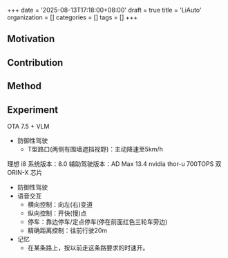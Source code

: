 +++
date = '2025-08-13T17:18:00+08:00'
draft = true
title = 'LiAuto'
organization = []
categories = []
tags = []
+++

## Motivation


## Contribution


## Method


## Experiment
OTA 7.5 + VLM

* 防御性驾驶
    * T型路口(两侧有围墙遮挡视野)：主动降速至5km/h



理想 i8 
系统版本：8.0
辅助驾驶版本：AD Max 13.4
nvidia thor-u 700TOPS
双 ORIN-X 芯片



* 防御性驾驶
* 语音交互
    * 横向控制：向左(右)变道
    * 纵向控制：开快(慢)点
    * 停车：靠边停车/定点停车(停在前面红色三轮车旁边)
    * 精确距离控制：往前行驶20m
* 记忆
    * 在某条路上，按以前走这条路要求的时速开。






